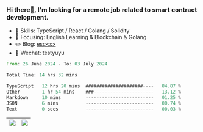 ### Hi there👋, I'm looking for a remote job related to smart contract development.


- 🔨 Skills: TypeScript / React / Golang / Solidity
- 🎯 Focusing: English Learning & Blockchain & Golang
- ✏️ Blog: [esc\<x\>](https://escx.github.io)
- 💬 Wechat: testyuyu


<!--START_SECTION:waka-->

```rust
From: 26 June 2024 - To: 03 July 2024

Total Time: 14 hrs 32 mins

TypeScript   12 hrs 20 mins  #####################----   84.87 %
Other        1 hr 54 mins    ###----------------------   13.12 %
Markdown     10 mins         -------------------------   01.25 %
JSON         6 mins          -------------------------   00.74 %
Text         0 secs          -------------------------   00.03 %
```

<!--END_SECTION:waka-->


| <img align="center" src="https://github-readme-stats.vercel.app/api/?username=escX&show_icons=true&theme=buefy&hide_border=true&card_width=500" /> | <img align="center" src="https://github-readme-stats.vercel.app/api/top-langs/?username=escX&layout=compact&theme=buefy&hide_border=true&card_width=500" /> |
| ------------- | ------------- |
